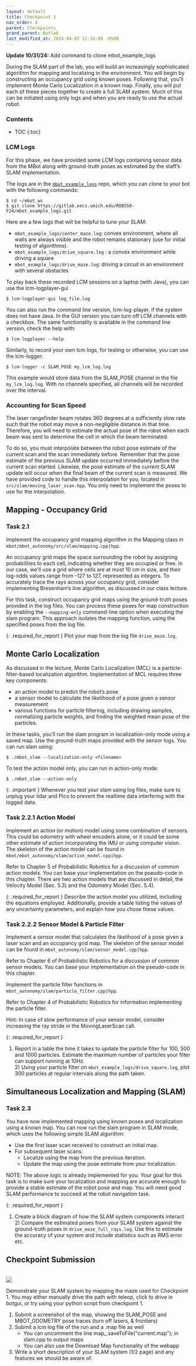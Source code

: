 ```yaml
---
layout: default
title: Checkpoint 2
nav_order: 4
parent: Checkpoints
grand_parent: Botlab
last_modified_at: 2024-04-02 12:16:00 -0500
---
```


**Update 10/31/24:** Add command to clone mbot_example_logs

During the SLAM part of the lab, you will build an increasingly sophisticated algorithm for mapping and localizing in the environment. You will begin by constructing an occupancy grid using known poses. Following that, you’ll implement Monte Carlo Localization in a known map. Finally, you will put each of these pieces together to create a full SLAM system.  Much of this can be initiated using only logs and when you are ready to use the actual robot.


### Contents
* TOC
{:toc}

### LCM Logs
For this phase, we have provided some LCM logs containing sensor data from the MBot along with ground-truth poses as estimated by the staff’s SLAM implementation.

The logs are in the [`mbot_example_logs`](https://gitlab.eecs.umich.edu/ROB550-F24/mbot_example_logs) repo, which you can clone to your bot with the following commands:

```
$ cd ~/mbot_ws
$ git clone https://gitlab.eecs.umich.edu/ROB550-F24/mbot_example_logs.git
```

Here are a few logs that will be helpful to tune your SLAM:

- `mbot_example_logs/center_maze.log`: convex environment, where all walls are always visible and the robot remains stationary (use for initial testing of algorithms).
- `mbot_example_logs/drive_square.log` : a convex environment while driving a square
- `mbot_example_logs/drive_maze.log`: driving a circuit in an environment with several obstacles

To play back these recorded LCM sessions on a laptop (with Java), you can use the lcm-logplayer-gui
```
$ lcm-logplayer-gui log_file.log
```
You can also run the command line version, lcm-log-player, if the system does not have Java. In the GUI version you can turn off LCM channels with a checkbox. The same functionality is available in the command line version, check the help with:
```
$ lcm-logplayer --help
```
Similarly, to record your own lcm logs, for testing or otherwise, you can use the lcm-logger:
```
$ lcm-logger -c SLAM_POSE my_lcm_log.log 
```
This example would store data from the SLAM_POSE channel in the file `my_lcm_log.log`. With no channels specified, all channels will be recorded over the interval.  
 
### Accounting for Scan Speed
The laser rangefinder beam rotates 360 degrees at a sufficiently slow rate such that the robot may move a non-negligible distance in that time. Therefore, you will need to estimate the actual pose of the robot when each beam was sent to determine the cell in which the beam terminated. 

To do so, you must interpolate between the robot pose estimate of the current scan and the scan immediately before. Remember that the pose estimate of the previous SLAM update occurred immediately before the current scan started. Likewise, the pose estimate of the current SLAM update will occur when the final beam of the current scan is measured. We have provided code to handle this interpolation for you, located in `src/slam/moving_laser_scan.hpp`. You only need to implement the poses to use for the interpolation. 

## Mapping - Occupancy Grid
### Task 2.1
Implement the occupancy grid mapping algorithm in the Mapping class in `mbot/mbot_autonomy/src/slam/mapping.cpp|hpp`.

An occupancy grid maps the space surrounding the robot by assigning probabilities to each cell, indicating whether they are occupied or free. In our case, we'll use a grid where cells are at most 10 cm in size, and their log-odds values range from -127 to 127, represented as integers. To accurately trace the rays across your occupancy grid, consider implementing Bresenham’s line algorithm, as discussed in our class lecture.

For this task, construct occupancy grid maps using the ground-truth poses provided in the log files. You can process these poses for map construction by enabling the `--mapping-only` command-line option when executing the slam program. This approach isolates the mapping function, using the specified poses from the log file.

{: .required_for_report } 
Plot your map from the log file `drive_maze.log`.

## Monte Carlo Localization
As discussed in the lecture, Monte Carlo Localization (MCL) is a particle-filter-based localization algorithm. Implementation of MCL requires three key components: 
- an action model to predict the robot’s pose
- a sensor model to calculate the likelihood of a pose given a sensor measurement
- various functions for particle filtering, including drawing samples, normalizing particle weights, and finding the weighted mean pose of the particles. 

In these tasks, you’ll run the slam program in localization-only mode using a saved map. Use the ground-truth maps provided with the sensor logs. You can run slam using: 
```
$ ./mbot_slam --localization-only <filename>  
```

To test the action model only, you can run in action-only mode:
```
$ ./mbot_slam --action-only
```

{: .important }
Whenever you test your slam using log files, make sure to unplug your lidar and Pico to prevent the realtime data interfering with the logged data.

### Task 2.2.1 Action Model
Implement an action (or motion) model using some combination of sensors. This could be odometry with wheel encoders alone, or it could be some other estimate of action incorporating the IMU or using computer vision. The skeleton of the action model can be found in `mbot/mbot_autonomy/slam/action_model.cpp|hpp`.

Refer to Chapter 5 of Probabilistic Robotics for a discussion of common action models. You can base your implementation on the pseudo-code in this chapter. There are two action models that are discussed in detail, the Velocity Model (Sec. 5.3) and the Odometry Model (Sec. 5.4).

{: .required_for_report } 
Describe the action model you utilized, including the equations employed. Additionally, provide a table listing the values of any uncertainty parameters, and explain how you chose these values.

### Task 2.2.2 Sensor Model & Particle Filter
Implement a sensor model that calculates the likelihood of a pose given a laser scan and an occupancy grid map. The skeleton of the sensor model can be found in `mbot_autonomy/slam/sensor_model.cpp|hpp`.  

Refer to Chapter 6 of Probabilistic Robotics for a discussion of common sensor models. You can base your implementation on the pseudo-code in this chapter.  

Implement the particle filter functions in `mbot_autonomy/slam/particle_filter.cpp|hpp`.

Refer to Chapter 4 of Probabilistic Robotics for information implementing the particle filter.

Hint: In case of slow performance of your sensor model, consider increasing the ray stride in the MovingLaserScan call.

{: .required_for_report } 
1) Report in a table the time it takes to update the particle filter for 100, 500 and 1000 particles. Estimate the maximum number of particles your filter can support running at 10Hz.
<br> 2) Using your particle filter on `mbot_example_logs/drive_square.log`, plot 300 particles at regular intervals along the path taken.     

## Simultaneous Localization and Mapping (SLAM)
### Task 2.3
You have now implemented mapping using known poses and localization using a known map. You can now run the slam program in SLAM mode, which uses the following simple SLAM algorithm:
- Use the first laser scan received to construct an initial map.
- For subsequent laser scans:
    - Localize using the map from the previous iteration.
    - Update the map using the pose estimate from your localization.

NOTE: The above logic is already implemented for you. Your goal for this task is to make sure your localization and mapping are accurate enough to provide a stable estimate of the robot pose and map. You will need good SLAM performance to succeed at the robot navigation task.

{: .required_for_report } 
1) Create a block diagram of how the SLAM system components interact
<br> 2) Compare the estimated poses from your SLAM system against the ground-truth poses in `drive_maze_full_rays.log`. Use this to estimate the accuracy of your system and include statistics such as RMS error etc.


## Checkpoint Submission
<br>
<a class="image-link" href="/assets/images/botlab/checkpoints/checkpoint1-maze.png">
<img src="/assets/images/botlab/checkpoints/checkpoint1-maze.png" alt=" " style="max-width:600px;"/>
</a>

Demonstrate your SLAM system by mapping the maze used for Checkpoint 1. You may either manually drive the path with teleop, click to drive in botgui, or try using your python script from checkpoint 1.
1. Submit a screenshot of the map, showing the SLAM_POSE and MBOT_ODOMETRY pose traces (turn off lasers, & frontiers)
2. Submit a lcm log file of the run and a .map file as well
    - You can uncomment the line map_.saveToFile("current.map"); in slam.cpp to output maps
    - You can also use the Download Map functionality of the webapp
4. Write a short description of your SLAM system (1/2 page) and any features we should be aware of.
